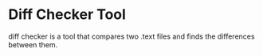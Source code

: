 # Diff Checker Tool

diff checker is a tool that compares two .text files and finds the differences between them.
